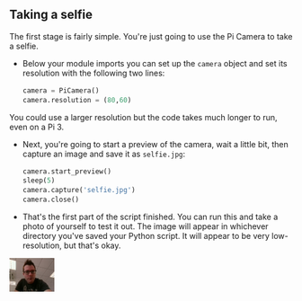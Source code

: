 ## Taking a selfie

The first stage is fairly simple. You're just going to use the Pi Camera to take a selfie.

- Below your module imports you can set up the `camera` object and set its resolution with the following two lines:

	``` python
	camera = PiCamera()
	camera.resolution = (80,60)
	```

You could use a larger resolution but the code takes much longer to run, even on a Pi 3.

- Next, you're going to start a preview of the camera, wait a little bit, then capture an image and save it as `selfie.jpg`:

	``` python
	camera.start_preview()
	sleep(5)
	camera.capture('selfie.jpg')
	camera.close()
	```
- That's the first part of the script finished. You can run this and take a photo of yourself to test it out. The image will appear in whichever directory you've saved your Python script. It will appear to be very low-resolution, but that's okay.

![image](images/selfie.jpg)

